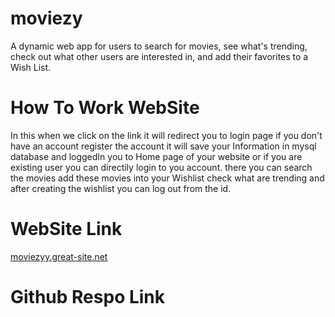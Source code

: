 # moviezy
A dynamic web app for users to search for movies, see what's trending, check out what other users are interested in, and add their favorites to a Wish List.
# How To Work WebSite
In this when we click on the link it will redirect you to login page if you don't have an account
register the account it will save your Information in mysql database and loggedIn you to Home page of your website or if you are existing user you can directily login to you account. there you can search the movies add these movies into your Wishlist check what are trending and after creating the wishlist you can log out from the id.
# WebSite Link
<a href="http://moviezyy.great-site.net/">moviezyy.great-site.net</a>
# Github Respo Link
<a href=""><a>
